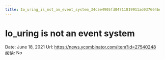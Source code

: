 ```yaml
---
title: Io_uring_is_not_an_event_system_34c5e4905fd04711819911ad037664bd
---
```


# Io_uring is not an event system

Date: June 18, 2021
Url: https://news.ycombinator.com/item?id=27540248
阅读: No